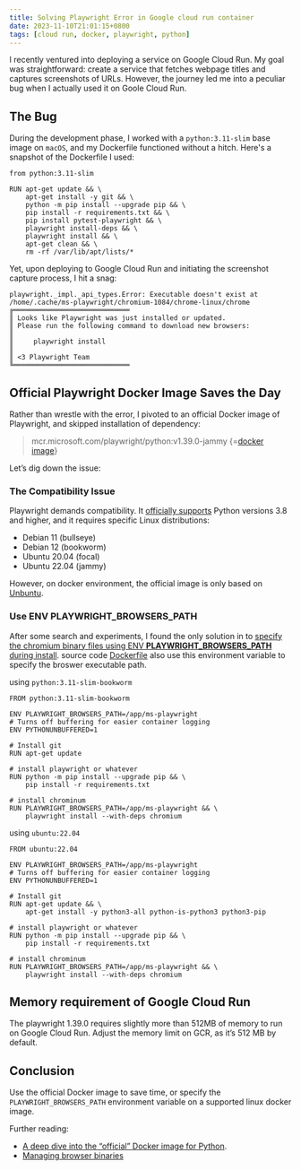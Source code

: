 ```yaml
---
title: Solving Playwright Error in Google cloud run container
date: 2023-11-10T21:01:15+0800
tags: [cloud run, docker, playwright, python]
---
```


I recently ventured into deploying a service on Google Cloud Run. My goal was straightforward: create a service that fetches webpage titles and captures screenshots of URLs. However, the journey led me into a peculiar bug when I actually used it on Goole Cloud Run.

## The Bug

During the development phase, I worked with a `python:3.11-slim` base image on `macOS`, and my Dockerfile functioned without a hitch. Here's a snapshot of the Dockerfile I used:

```text
from python:3.11-slim

RUN apt-get update && \
    apt-get install -y git && \
    python -m pip install --upgrade pip && \
    pip install -r requirements.txt && \
    pip install pytest-playwright && \
    playwright install-deps && \
    playwright install && \
    apt-get clean && \
    rm -rf /var/lib/apt/lists/*
```

Yet, upon deploying to Google Cloud Run and initiating the screenshot capture process, I hit a snag:

```text
playwright._impl._api_types.Error: Executable doesn't exist at /home/.cache/ms-playwright/chromium-1084/chrome-linux/chrome
╔═════════════════════════════
║ Looks like Playwright was just installed or updated.                   
║ Please run the following command to download new browsers: 
║                                                                                                            
║     playwright install                                                                          
║                                                                                                            
║ <3 Playwright Team                                                                         
╚═════════════════════════════
```

## Official Playwright Docker Image Saves the Day

Rather than wrestle with the error, I pivoted to an official Docker image of Playwright, and skipped installation of dependency:

> mcr.microsoft.com/playwright/python:v1.39.0-jammy {=[docker image](https://playwright.dev/python/docs/docker)}


Let’s dig down the issue:

### The Compatibility Issue

Playwright demands compatibility. It [officially supports](https://playwright.dev/python/docs/intro#system-requirements) Python versions 3.8 and higher, and it requires specific Linux distributions:

- Debian 11 (bullseye)
- Debian 12 (bookworm)
- Ubuntu 20.04 (focal)
- Ubuntu 22.04 (jammy)

However, on docker environment, the official image is only based on [Unbuntu](https://playwright.dev/docs/docker#base-images).

### Use ENV PLAYWRIGHT_BROWSERS_PATH

After some search and experiments, I found the only solution in to [specify the chromium binary files using ENV **PLAYWRIGHT_BROWSERS_PATH** during install](https://stackoverflow.com/a/75885021/22903883). source code [Dockerfile](https://github.com/microsoft/playwright-python/blob/9060038770d19256d08ec29fab82086f07a3cce9/utils/docker/Dockerfile.jammy#L25) also use this environment variable to specify the broswer executable path.

using `python:3.11-slim-bookworm`

```text
FROM python:3.11-slim-bookworm

ENV PLAYWRIGHT_BROWSERS_PATH=/app/ms-playwright
# Turns off buffering for easier container logging
ENV PYTHONUNBUFFERED=1

# Install git
RUN apt-get update

# install playwright or whatever
RUN python -m pip install --upgrade pip && \
    pip install -r requirements.txt

# install chrominum
RUN PLAYWRIGHT_BROWSERS_PATH=/app/ms-playwright && \
    playwright install --with-deps chromium
```

using `ubuntu:22.04`

```text
FROM ubuntu:22.04

ENV PLAYWRIGHT_BROWSERS_PATH=/app/ms-playwright
# Turns off buffering for easier container logging
ENV PYTHONUNBUFFERED=1

# Install git
RUN apt-get update && \
    apt-get install -y python3-all python-is-python3 python3-pip

# install playwright or whatever
RUN python -m pip install --upgrade pip && \
    pip install -r requirements.txt

# install chrominum
RUN PLAYWRIGHT_BROWSERS_PATH=/app/ms-playwright && \
    playwright install --with-deps chromium
```

## Memory requirement of Google Cloud Run
The playwright 1.39.0 requires slightly more than 512MB of memory to run on Google Cloud Run. Adjust the memory limit on GCR, as it’s 512 MB by default. 

## Conclusion
Use the official Docker image to save time, or specify the `PLAYWRIGHT_BROWSERS_PATH` environment variable on a supported linux docker image.

Further reading:
 - [A deep dive into the “official” Docker image for Python](https://pythonspeed.com/articles/official-python-docker-image/).
 - [Managing browser binaries](https://playwright.dev/python/docs/browsers#managing-browser-binaries)
